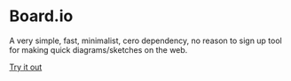 # Board.io

A very simple, fast, minimalist, cero dependency, no reason to sign up tool for making quick diagrams/sketches on the web.

[Try it out](https://board-io-9f944.web.app/)
